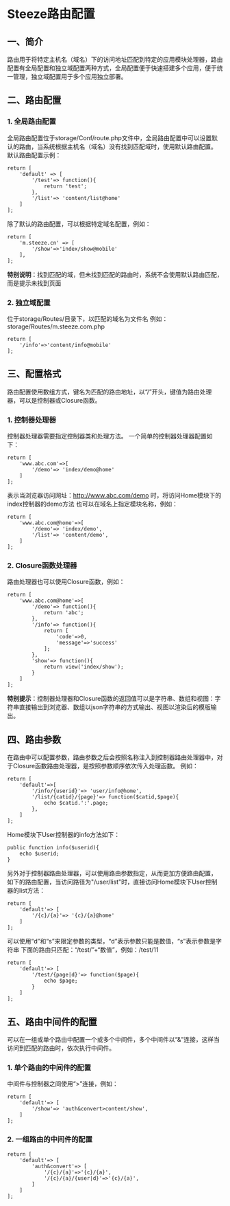 # Steeze路由配置
## 一、简介
路由用于将特定主机名（域名）下的访问地址匹配到特定的应用模块处理器，路由配置有全局配置和独立域配置两种方式，全局配置便于快速搭建多个应用，便于统一管理，独立域配置用于多个应用独立部署。

## 二、路由配置
### 1. 全局路由配置
全局路由配置位于storage/Conf/route.php文件中，全局路由配置中可以设置默认的路由，当系统根据主机名（域名）没有找到匹配域时，使用默认路由配置。
默认路由配置示例：

```
return [
	'default' => [
		'/test'=> function(){
			return 'test';
		},
		'/list'=> 'content/list@home'
	]
];
```
除了默认的路由配置，可以根据特定域名配置，例如：

```
return [
	'm.steeze.cn' => [
		'/show'=>'index/show@mobile'
	],
];
```
**特别说明**：找到匹配的域，但未找到匹配的路由时，系统不会使用默认路由匹配，而是提示未找到页面
### 2. 独立域配置
位于storage/Routes/目录下，以匹配的域名为文件名
例如：storage/Routes/m.steeze.com.php

```
return [
	'/info'=>'content/info@mobile'
];
```

## 三、配置格式
路由配置使用数组方式，键名为匹配的路由地址，以“/”开头，键值为路由处理器，可以是控制器或Closure函数。
### 1. 控制器处理器
控制器处理器需要指定控制器类和处理方法。
一个简单的控制器处理器配置如下：

```
return [
	'www.abc.com'=>[
		'/demo'=> 'index/demo@home'
	]
];
```
表示当浏览器访问网址：http://www.abc.com/demo 时，将访问Home模块下的index控制器的demo方法
也可以在域名上指定模块名称，例如：

```
return [
	'www.abc.com@home'=>[
		'/demo'=> 'index/demo',
		'/list'=> 'content/demo',
	]
];
```
### 2. Closure函数处理器
路由处理器也可以使用Closure函数，例如：

```
return [
	'www.abc.com@home'=>[
		'/demo'=> function(){
			return 'abc';
		},
		'/info'=> function(){
			return [
				'code'=>0,
				'message'=>'success'
			];
		},
		'show'=> function(){
			return view('index/show');
		}
	]
];
```
**特别提示**：控制器处理器和Closure函数的返回值可以是字符串、数组和视图：字符串直接输出到浏览器、数组以json字符串的方式输出、视图以渲染后的模版输出。

## 四、路由参数
在路由中可以配置参数，路由参数之后会按照名称注入到控制器路由处理器中，对于Closure函数路由处理器，是按照参数顺序依次传入处理函数。
例如：

```
return [
	'default'=>[
		'/info/{userid}'=> 'user/info@home',
		'/list/{catid}/{page}'=> function($catid,$page){
			echo $catid.':'.page;
		},
	]
];
```
Home模块下User控制器的info方法如下：

```
public function info($userid){
	echo $userid;
}
```

另外对于控制器路由处理器，可以使用路由参数指定，从而更加方便路由配置，
如下的路由配置，当访问路径为"/user/list"时，直接访问Home模块下User控制器的list方法：

```
return [
	'default'=> [
		'/{c}/{a}'=> '{c}/{a}@home'
	]
];
```
可以使用“d”和“s”来限定参数的类型，“d”表示参数只能是数值，“s”表示参数是字符串
下面的路由只匹配：“/test/”+“数值”，例如：/test/11

```
return [
	'default'=> [
		'/test/{page|d}'=> function($page){
			echo $page;
		}
	]
];
```


## 五、路由中间件的配置
可以在一组或单个路由中配置一个或多个中间件，多个中间件以“&”连接，这样当访问到匹配的路由时，依次执行中间件。
### 1. 单个路由的中间件的配置
中间件与控制器之间使用“>”连接，例如：

```
return [
	'default'=> [
		'/show'=> 'auth&convert>content/show',
	]
];
```
### 2. 一组路由的中间件的配置

```
return [
	'default'=> [
		'auth&convert'=> [
			'/{c}/{a}'=>'{c}/{a}',
			'/{c}/{a}/{user|d}'=>'{c}/{a}',
		]
	]
];
```






